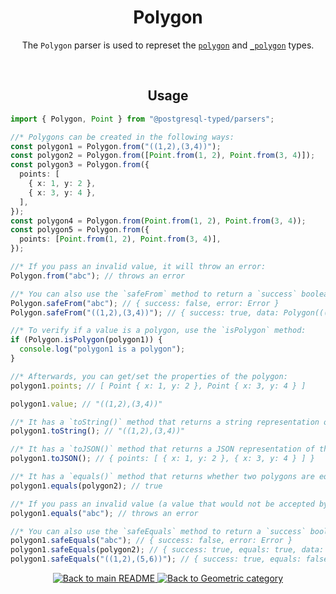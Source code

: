 <h1 align="center">
	Polygon
</h1>
<p align="center">
  The <code>Polygon</code> parser is used to represet the <a href="https://www.postgresql.org/docs/current/datatype-geometric.html#DATATYPE-POLYGON"><code>polygon</code></a> and <a href="https://www.postgresql.org/docs/current/datatype-geometric.html#DATATYPE-POLYGON"><code>_polygon</code></a> types.
</p>
<br/>

<!-- Usage -->
<h2 align="center">
	Usage
</h2>

```ts
import { Polygon, Point } from "@postgresql-typed/parsers";

//* Polygons can be created in the following ways:
const polygon1 = Polygon.from("((1,2),(3,4))");
const polygon2 = Polygon.from([Point.from(1, 2), Point.from(3, 4)]);
const polygon3 = Polygon.from({
  points: [
    { x: 1, y: 2 },
    { x: 3, y: 4 },
  ],
});
const polygon4 = Polygon.from(Point.from(1, 2), Point.from(3, 4));
const polygon5 = Polygon.from({
  points: [Point.from(1, 2), Point.from(3, 4)],
});

//* If you pass an invalid value, it will throw an error:
Polygon.from("abc"); // throws an error

//* You can also use the `safeFrom` method to return a `success` boolean instead of throwing an error:
Polygon.safeFrom("abc"); // { success: false, error: Error }
Polygon.safeFrom("((1,2),(3,4))"); // { success: true, data: Polygon(((1,2),(3,4))) }

//* To verify if a value is a polygon, use the `isPolygon` method:
if (Polygon.isPolygon(polygon1)) {
  console.log("polygon1 is a polygon");
}

//* Afterwards, you can get/set the properties of the polygon:
polygon1.points; // [ Point { x: 1, y: 2 }, Point { x: 3, y: 4 } ]

polygon1.value; // "((1,2),(3,4))"

//* It has a `toString()` method that returns a string representation of the polygon:
polygon1.toString(); // "((1,2),(3,4))"

//* It has a `toJSON()` method that returns a JSON representation of the polygon:
polygon1.toJSON(); // { points: [ { x: 1, y: 2 }, { x: 3, y: 4 } ] }

//* It has a `equals()` method that returns whether two polygons are equal:
polygon1.equals(polygon2); // true

//* If you pass an invalid value (a value that would not be accepted by the `from` method), it will throw an error:
polygon1.equals("abc"); // throws an error

//* You can also use the `safeEquals` method to return a `success` boolean instead of throwing an error:
polygon1.safeEquals("abc"); // { success: false, error: Error }
polygon1.safeEquals(polygon2); // { success: true, equals: true, data: polygon2 }
polygon1.safeEquals("((1,2),(5,6))"); // { success: true, equals: false, data: Polygon(((1,2),(5,6))) }
```

<p align="center">
  <!-- Back to main README button -->
  <a href="../../README.md">
    <img src="https://img.shields.io/badge/-Back%20to%20main%20README-blue" alt="Back to main README" />
  </a>
  <!-- Back to category button -->
  <a href="./Geometric.md">
    <img src="https://img.shields.io/badge/-Back%20to%20Geometric%20category-blue" alt="Back to Geometric category" />
  </a>
</p>